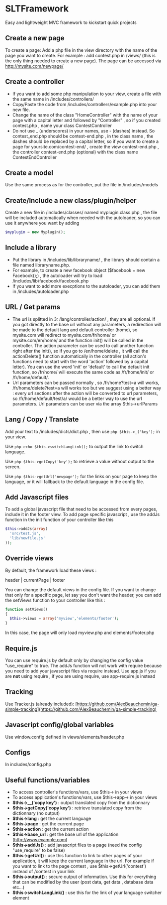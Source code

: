 SLTFramework
==================

Easy and lightweight MVC framework to kickstart quick projects

## Create a new page
To create a page: Add a php file in the view directory with the name of the page you want to create. For example : add contest.php in /views/ (this is the only thing needed to create a new page). The page can be accessed via http://mysite.com/newpage/

## Create a controller
- If you want to add some php manipulation to your view, create a file with the same name in /includes/controllers/
- Copy/Paste the code from /includes/controllers/example.php into your new file.
- Change the name of the class "HomeController" with the name of your page with a capital letter and followed by "Controller" , so if you created contest.php , name your class ContestController
- Do not use _ (underscores) in your names, use - (dashes) instead. So contest_end.php should be contest-end.php , in the class name , the dashes should be replaced by a capital letter, so if you want to create a page for yoursite.com/contest-end/ , create the view contest-end.php , the controller contest-end.php (optional) with the class name ContestEndController

## Create a model
Use the same process as for the controller, put the file in /includes/models

## Create/Include a new class/plugin/helper
Create a new file in /includes/classes/ named myplugin.class.php , the file will be included automatically when needed with the autoloader, so you can use it anywhere you want by adding
```php
$myplugin = new Myplugin();
```

## Include a library

- Put the library in /includes/lib/libraryname/ , the library should contain a file named libraryname.php.
- For example, to create a new facebook object ($facebook = new Facebook();) , the autoloader will try to load /includes/lib/facebook/facebook.php
- If you want to add more execptions to the autoloader, you can add them in /includes/autoloader.php

## URL / Get params
- The url is splitted in 3: /lang/controller/action/ , they are all optional. If you got directly to the base url without any parameters, a redirection will be made to the default lang and default controller (home), so mysite.com will redirect to mysite.com/fr/home/ or mysite.com/en/home/ and the function init() will be called in the controller. The action parameter can be used to call another function right after the init(), so if you go to /en/home/delete , it will call the actionDelete() function automatically in the controller (all action's functions need to start with the word 'action' followed by a capital letter). You can use the word 'init' or 'default' to call the default init function, so /fr/home/ will execute the same code as /fr/home/init/ or /fr/home/default/.
- Url parameters can be passed normally , so /fr/home?test=a will works, /fr/home/delete?test=a will works too but we suggest using a better way : every url sections after the action will be converted to url parameters, so /fr/home/default/test/a/ would be a better way to use the url parameters. Url parameters can be user via the array $this->urlParams

## Lang / Copy / Translate
Add your text to /includes/dicts/dict.php , then use ```php $this->_('key');``` in your view.

Use ```php echo $this->switchLangLink();``` to output the link to switch language.

Use ```php $this->getCopy('key');``` to retrieve a value without output to the screen.

Use ```php $this->getUrl('newpage');``` for the links on your page to keep the language, or it will fallback to the default language in the config file.

## Add Javascript files
To add a global javascript file that need to be accessed from every pages, include it in the footer view. To add page specific javascript , use the addJs function in the init function of your controller like this
```php
$this->addJs(array(
  'src/test.js',
  'lib/newfile.js'
));
```

## Override views
By default, the framework load these views :

 header | currentPage | footer

 You can change the default views in the config file. If you want to change that only for a specific page, let say you don't want the header, you can add the setViews function to your controller like this :
```php
function setViews()
{
  $this->views = array('myview','elements/footer');
}
```
In this case, the page will only load myview.php and elements/footer.php

## Require.js
You can use require.js by default only by changing the config value "use_require" to true. The addJs function will not work with require because you need to add your javascript files via require instead. Use app.js if you are **not** using require , if you are using require, use app-require.js instead

## Tracking
Use Tracker.js (already included): [https://github.com/AlexBeauchemin/ga-simple-tracking](https://github.com/AlexBeauchemin/ga-simple-tracking)

## Javascript config/global variables
Use window.config defined in views/elements/header.php

## Configs
In includes/config.php

## Useful functions/variables
- To access controller's functions/vars, use $this-> in your views
- To access application's functions/vars, use $this->app-> in your views
- **$this->__('copy key')** : output translated copy from the dictionnary
- **$this->getCopy('copy key')** : retrieve translated copy from the dictionnary (no output)
- **$this->lang** : get the current language
- **$this->page** : get the current page
- **$this->action** : get the current action
- **$this->base_url** : get the base url of the application (http://www.example.com)
- **$this->addJs()** : add javascript files to a page (need the config "use_require" to be false)
- **$this->getUrl()** : use this function to link to other pages of your application, it will keep the current language in the url. For example if you want to link to the page contest , use $this->getUrl('contest') instead of /contest in your link
- **$this->output()** : secure output of information. Use this for everything that can be modified by the user (post data, get data , database data etc...)
- **$this->switchLangLink()** : use this for the link of your language switcher element


